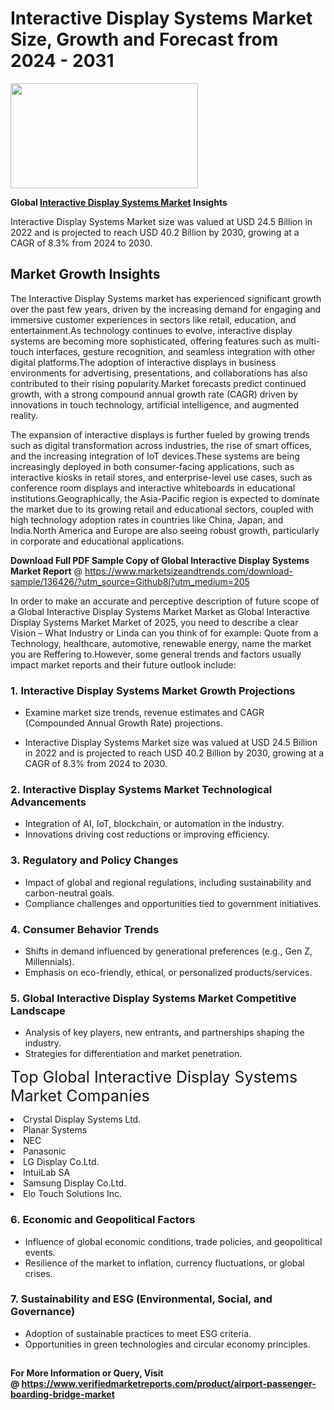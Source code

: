 <H1>Interactive Display Systems Market Size, Growth and Forecast from 2024 - 2031</H1><img class="aligncenter size-medium wp-image-584254" src="https://thirdeyenews.in/wp-content/uploads/2024/09/Global-Market-Research-300x168.jpeg" alt="" width="300" height="168" /><p><strong>Global&nbsp;<a href="https://www.marketsizeandtrends.com/download-sample/136426/?utm_source=Github8j?utm_medium=205">Interactive Display Systems Market</a> Insights</strong></p><p>Interactive Display Systems Market size was valued at USD 24.5 Billion in 2022 and is projected to reach USD 40.2 Billion by 2030, growing at a CAGR of 8.3% from 2024 to 2030.</p><p><h2>Market Growth Insights</h2> <p>The Interactive Display Systems market has experienced significant growth over the past few years, driven by the increasing demand for engaging and immersive customer experiences in sectors like retail, education, and entertainment.As technology continues to evolve, interactive display systems are becoming more sophisticated, offering features such as multi-touch interfaces, gesture recognition, and seamless integration with other digital platforms.The adoption of interactive displays in business environments for advertising, presentations, and collaborations has also contributed to their rising popularity.Market forecasts predict continued growth, with a strong compound annual growth rate (CAGR) driven by innovations in touch technology, artificial intelligence, and augmented reality.</p> <p>The expansion of interactive displays is further fueled by growing trends such as digital transformation across industries, the rise of smart offices, and the increasing integration of IoT devices.These systems are being increasingly deployed in both consumer-facing applications, such as interactive kiosks in retail stores, and enterprise-level use cases, such as conference room displays and interactive whiteboards in educational institutions.Geographically, the Asia-Pacific region is expected to dominate the market due to its growing retail and educational sectors, coupled with high technology adoption rates in countries like China, Japan, and India.North America and Europe are also seeing robust growth, particularly in corporate and educational applications.</p> <p><span class=""><strong>Download Full PDF Sample Copy of Global Interactive Display Systems Market Report</strong> @ <a href="https://www.marketsizeandtrends.com/download-sample/136426/?utm_source=Github8j?utm_medium=205" target="_blank">https://www.marketsizeandtrends.com/download-sample/136426/?utm_source=Github8j?utm_medium=205</a></span></p><p>In order to make an accurate and perceptive description of future scope of a Global&nbsp;Interactive Display Systems Market Market as Global&nbsp;Interactive Display Systems Market Market of 2025, you need to describe a clear Vision &ndash; What Industry or Linda can you think of for example: Quote from a Technology, healthcare, automotive, renewable energy, name the market you are Reffering to.However, some general trends and factors usually impact market reports and their future outlook include:</p><h3>1.&nbsp;<strong>Interactive Display Systems Market Growth Projections</strong></h3><ul><li>Examine market size trends, revenue estimates and CAGR (Compounded Annual Growth Rate) projections.</li><li><p>Interactive Display Systems Market size was valued at USD 24.5 Billion in 2022 and is projected to reach USD 40.2 Billion by 2030, growing at a CAGR of 8.3% from 2024 to 2030.</p></li></ul><h3>2.&nbsp;<strong>Interactive Display Systems Market Technological Advancements</strong></h3><ul><li>Integration of AI, IoT, blockchain, or automation in the industry.</li><li>Innovations driving cost reductions or improving efficiency.</li></ul><h3>3.&nbsp;<strong>Regulatory and Policy Changes</strong></h3><ul><li>Impact of global and regional regulations, including sustainability and carbon-neutral goals.</li><li>Compliance challenges and opportunities tied to government initiatives.</li></ul><h3>4.&nbsp;<strong>Consumer Behavior Trends</strong></h3><ul><li>Shifts in demand influenced by generational preferences (e.g., Gen Z, Millennials).</li><li>Emphasis on eco-friendly, ethical, or personalized products/services.</li></ul><h3>5.&nbsp;<strong>Global Interactive Display Systems Market Competitive Landscape</strong></h3><ul><li>Analysis of key players, new entrants, and partnerships shaping the industry.</li><li>Strategies for differentiation and market penetration.</li></ul><p data-pm-slice="1 1 []"><span style="color: inherit; font-family: inherit; font-size: 25px;">Top Global Interactive Display Systems Market Companies</span></p><div class="" data-test-id=""><p><li>Crystal Display Systems Ltd.</li><li> Planar Systems</li><li> NEC</li><li> Panasonic</li><li> LG Display Co.Ltd.</li><li> IntuiLab SA</li><li> Samsung Display Co.Ltd.</li><li> Elo Touch Solutions Inc.</li></p></div><h3>6.&nbsp;<strong>Economic and Geopolitical Factors</strong></h3><ul><li>Influence of global economic conditions, trade policies, and geopolitical events.</li><li>Resilience of the market to inflation, currency fluctuations, or global crises.</li></ul><h3>7.&nbsp;<strong>Sustainability and ESG (Environmental, Social, and Governance)</strong></h3><ul><li>Adoption of sustainable practices to meet ESG criteria.</li><li>Opportunities in green technologies and circular economy principles.</li></ul><h2><strong style="font-size: 14px;">For More Information or Query, Visit @&nbsp;</strong><a style="background-color: #ffffff; font-size: 14px;" href="https://www.marketsizeandtrends.com/report/interactive-display-systems-market/" target="_blank">https://www.verifiedmarketreports.com/product/airport-passenger-boarding-bridge-market</a></h2>